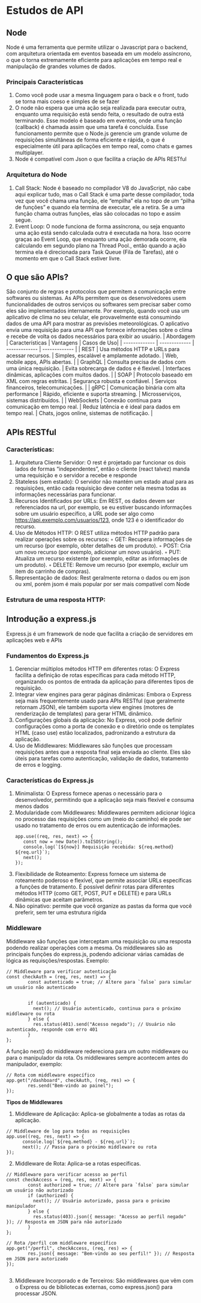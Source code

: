 # Estudos de API

## Node
Node é uma ferramenta que permite utilizar o Javascript para o backend, com arquitetura orientada em eventos baseada em um modelo assíncrono, o que o torna extremamente eficiente para aplicações em tempo real e manipulação de grandes volumes de dados.
### Principais Características
1. Como você pode usar a mesma linguagem para o back e o front, tudo se torna mais coeso e simples de se fazer
2. O node não espera que uma ação seja realizada para executar outra, enquanto uma requisição está sendo feita, o resultado de outra está terminando. Esse modelo é baseado em eventos, onde uma função (callback) é chamada assim que uma tarefa é concluída. Esse funcionamento permite que o Node.js gerencie um grande volume de requisições simultâneas de forma eficiente e rápida, o que é especialmente útil para aplicações em tempo real, como chats e games multiplayer.
3. Node é compatível com Json o que facilita a criação de APIs RESTful

### Arquitetura do Node
1. Call Stack: Node é baseado no compilador V8 do JavaScript, não cabe aqui explicar tudo, mas o Call Stack é uma parte desse compilador, toda vez que você chama uma função, ele “empilha” ela no topo de um “pilha de funções” e quando ela termina de executar, ele a retira. Se a uma função chama outras funções, elas são colocadas no topo e assim segue.
2. Event Loop: O node funciona de forma assíncrona, ou seja enquanto uma ação está sendo calculada outra é executada na hora. Isso ocorre graças ao Event Loop, que enquanto uma ação demorada ocorre, ela calculando em segundo plano na Thread Pool., então quando a ação termina ela é direcionada para Task Queue (Fila de Tarefas), até  o momento em que o Call Stack estiver livre.

## O que são APIs? 
São conjunto de regras e protocolos que permitem a comunicação entre softwares ou sistemas. As APIs permitem que os desenvolvedores usem funcionalidades de outros serviços ou softwares sem precisar saber como eles são implementados internamente. Por exemplo, quando você usa um aplicativo de clima no seu celular, ele provavelmente está consumindo dados de uma API para mostrar as previsões meteorológicas. O aplicativo envia uma requisição para uma API que fornece informações sobre o clima e recebe de volta os dados necessários para exibir ao usuário.
| Abordagem  | Características | Vantagens | Casos de Uso|
| ------------- | ------------- | ------------- | ------------- |
| REST   | Usa métodos HTTP e URLs para acessar recursos.   | Simples, escalável e amplamente adotado. | Web, mobile apps, APIs abertas. |
| GraphQL | Consulta precisa de dados com uma única requisição.  | Evita sobrecarga de dados e é flexível. | Interfaces dinâmicas, aplicações com muitos dados.  |
| SOAP  | Protocolo baseado em XML com regras estritas.  | Segurança robusta e confiável.  | Serviços financeiros, telecomunicações. |
| gRPC  | Comunicação binária com alta performance  | Rápido, eficiente e suporta streaming.  | Microsserviços, sistemas distribuídos.  |
| WebSockets  | Conexão contínua para comunicação em tempo real.  | Reduz latência e é ideal para dados em tempo real.  | Chats, jogos online, sistemas de notificação.   |

  ## APIs RESTful
### Características:
1. Arquitetura Cliente Servidor: O rest é projetado par funcionar os dois lados de formas “independentes”, então o cliente (react talvez) manda uma requisição e o servidor a recebe e responde
2. Stateless (sem estado): O servidor não mantém um estado atual para as requisições, então cada requisição deve conter nela mesma todas as informações necessárias para funcionar.
3. Recursos Identificados por URLs: Em REST, os dados devem ser referenciados na url, por exemplo, se eu estiver buscando informações sobre um usuário específico, a URL pode ser algo como https://api.exemplo.com/usuarios/123, onde 123 é o identificador do recurso.
4. Uso de Métodos HTTP: O REST utiliza métodos HTTP padrão para realizar operações sobre os recursos: 
        ◦ GET: Recupera informações de um recurso (por exemplo, obter detalhes de um produto). 
        ◦ POST: Cria um novo recurso (por exemplo, adicionar um novo usuário). 
        ◦ PUT: Atualiza um recurso existente (por exemplo, editar as informações de um produto). 
        ◦ DELETE: Remove um recurso (por exemplo, excluir um item do carrinho de compras).
5. Representação de dados: Rest geralmente retorna o dados ou em json ou xml, porém jsom é mais popular por ser mais compatível com Node

### Estrutura de uma resposta HTTP:

## Introdução a express.js
Express.js é um framework de node que facilita a criação de servidores em aplicações web e APIs
### Fundamentos do Express.js
1. Gerenciar múltiplos métodos HTTP em diferentes rotas: O Express facilita a definição de rotas específicas para cada método HTTP, organizando os pontos de entrada da aplicação para diferentes tipos de requisição. 
2. Integrar view engines para gerar páginas dinâmicas: Embora o Express seja mais frequentemente usado para APIs RESTful (que geralmente retornam JSON), ele também suporta view engines (motores de renderização de templates) para gerar HTML dinâmico. 
3. Configurações globais da aplicação: No Express, você pode definir configurações como a porta de conexão e o diretório onde os templates HTML (caso use) estão localizados, padronizando a estrutura da aplicação. 
4. Uso de Middlewares: Middlewares são funções que processam requisições antes que a resposta final seja enviada ao cliente. Eles são úteis para tarefas como autenticação, validação de dados, tratamento de erros e logging. 
### Características do Express.js
1. Minimalista: O Express fornece apenas o necessário para o desenvolvedor, permitindo que a aplicação seja mais flexível e consuma menos dados
2. Modularidade com Middlewares: Middlewares permitem adicionar lógica no processo das requisições como um (meio do caminho) ele pode ser usado no tratamento de erros ou em autenticação de informações.
   ```
   app.use((req, res, next) => {
	  const now = new Date().toISOString();
	  console.log(`[${now}] Requisição recebida: ${req.method} ${req.url}`);
	  next();
   });
   ```
3. Flexibilidade de Roteamento:  Express fornece um sistema de roteamento poderoso e flexível, que permite associar URLs específicas a funções de tratamento. É possível definir rotas para diferentes métodos HTTP (como GET, POST, PUT e DELETE) e para URLs dinâmicas que aceitam parâmetros.
4. Não opinativo: permite que você organize as pastas da forma que você preferir, sem ter uma estrutura rígida

### Middleware
Middleware são funções que interceptam uma requisição ou uma resposta podendo realizar operações com a mesma. Os middlewares são as principais funções do express.js, podendo adicionar várias camádas de lógica as requisções/respostas. Exemplo:
```
// Middleware para verificar autenticação
const checkAuth = (req, res, next) => {
        const autenticado = true; // Altere para `false` para simular um usuário não autenticado
      
      
        if (autenticado) {
          next(); // Usuário autenticado, continua para o próximo middleware ou rota
        } else {
          res.status(401).send("Acesso negado"); // Usuário não autenticado, responde com erro 401
        }
};
```
A função next() do middleware redereciona para um outro middleware ou para o manipulador da rota. Os middlewares sempre acontecem antes do manipulador, exemplo:
```
// Rota com middleware específico
app.get("/dashboard", checkAuth, (req, res) => {
        res.send("Bem-vindo ao painel");
});
```
__Tipos de Middlewares__
1.	Middleware de Aplicação: Aplica-se globalmente a todas as rotas da aplicação.
```
// Middleware de log para todas as requisições
app.use((req, res, next) => {
      console.log(`${req.method} - ${req.url}`);
      next(); // Passa para o próximo middleware ou rota
});
```
2.	Middleware de Rota: Aplica-se a rotas específicas.
```
// Middleware para verificar acesso ao perfil
const checkAccess = (req, res, next) => {
        const authorized = true; // Altere para `false` para simular um usuário não autorizado
        if (authorized) {
          next(); // Usuário autorizado, passa para o próximo manipulador
        } else {
          res.status(403).json({ message: "Acesso ao perfil negado" }); // Resposta em JSON para não autorizado
        }
};

// Rota /perfil com middleware específico
app.get("/perfil", checkAccess, (req, res) => {
        res.json({ message: "Bem-vindo ao seu perfil!" }); // Resposta em JSON para autorizado
});
      
```
3.	Middleware Incorporado e de Terceiros: São middlewares que vêm com o Express ou de bibliotecas externas, como express.json() para processar JSON.

          

